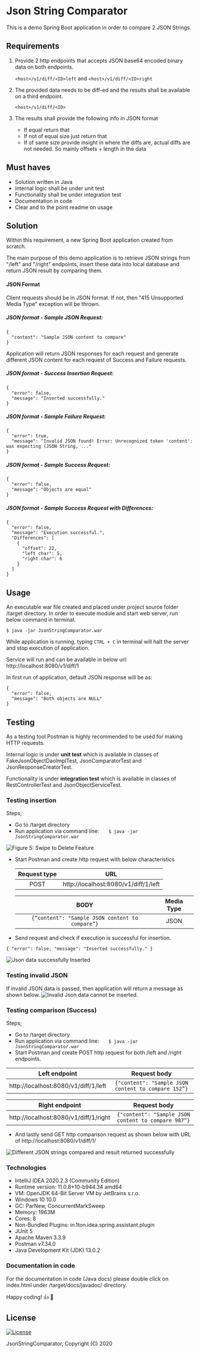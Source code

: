 # Json String Comparator

This is a demo Spring Boot application in order to compare 2 JSON Strings.

## Requirements

1. Provide 2 http endpoints that accepts JSON base64 encoded binary data on both endpoints.

    `<host>/v1/diff/<ID>left` and `<host>/v1/diff/<ID>right`

1. The provided data needs to be diff-ed and the results shall be available on a third endpoint.

    `<host>/v1/diff/<ID>`

1. The results shall provide the following info in JSON format
	- If equal return that
	- If not of equal size just return that
	- If of same size provide insight in where the diffs are, actual diffs are not needed. So mainly offsets + length in the data

## Must haves
- Solution written in Java
- Internal logic shall be under unit test
- Functionality shall be under integration test
- Documentation in code
- Clear and to the point readme on usage

## Solution
Within this requirement, a new Spring Boot application created from scratch.

The main purpose of this demo application is to retrieve JSON strings from "/left" and "/right" endpoints, insert these data into local database and return JSON result by comparing them.


#### JSON Format
Client requests should be in JSON format. If not, then "415 Unsupported Media Type" exception will be thrown.
##### JSON format - Sample JSON Request:
```
{
  "content": "Sample JSON content to compare"
}
```

Application will return JSON responses for each request and generate different JSON content for each request of Success and Failure requests. 

##### JSON format - Success Insertion Request:
```
{
  "error": false,
  "message": "Inserted successfully."
}
```
##### JSON format - Sample Failure Request:
```
{
  "error": true,
  "message": "Invalid JSON found! Error: Unrecognized token 'content': was expecting (JSON String, ..."
}
```

##### JSON format - Sample Success Request:
```
{
  "error": false,
  "message": "Objects are equal"
}
```
##### JSON format - Sample Success Request with Differences:
```
{
  "error": false,
  "message": "Execution successful.",
  "Differences": [
    {
      "offset": 22,
      "left char": 5,
      "right char": 6
    }
  ]
}
```


## Usage

An executable war file created and placed under project source folder /target directory.
In order to execute module and start web server, run below command in terminal.

`$ java -jar JsonStringComparator.war`

While application is running, typing `CTRL + C` in terminal will halt the server and stop execution of application.

Service will run and can be available in below url:
http://localhost:8080/v1/diff/1

In first run of application, default JSON response will be as:
```
{
  "error": false,
  "message": "Both objects are NULL"
}
```

## Testing
As a testing tool Postman is highly recommended to be used for making HTTP requests.

Internal logic is under **unit test** which is available in classes of FakeJsonObjectDaoImplTest, JsonComparatorTest and JsonResponseCreatorTest.


Functionality is under **integration test** which is available in classes of RestControllerTest and JsonObjectServiceTest.


### Testing insertion
Steps;
- Go to /target directory
- Run application via command line: `	$ java -jar JsonStringComparator.war`
<img src="https://user-images.githubusercontent.com/11629459/95589630-aad86500-0a4d-11eb-9a99-b030a3fb481a.png" title="Figure 5: Swipe to Delete Feature">
 
- Start Postman and create http request with below characteristics

    | Request type | URL |
    | :------------: | :------------: |
    |   POST | http://localhost:8080/v1/diff/1/left |
    
    | BODY | Media Type |
    | :------------: | :------------: |
    | ` {“content": "Sample JSON content to compare”} ` | JSON |

- Send request and check if execution is successful for insertion.

`{
    "error": false,
    "message": "Inserted successfully."
}`

<img src="https://user-images.githubusercontent.com/11629459/95592609-8e3e2c00-0a51-11eb-85db-b03e81d6fab9.png"  title="Json data successfully Inserted">

### Testing invalid JSON

If invalid JSON data is passed, then application will return a message as shown below.
<img src="https://user-images.githubusercontent.com/11629459/95593217-1290af00-0a52-11eb-8148-15c98efc9b99.png"  title="Invalid Json data cannot be inserted.">



### Testing comparison (Success)

Steps;
- Go to /target directory
- Run application via command line: `	$ java -jar JsonStringComparator.war`
- Start Postman and create POST http request for both /left and /right endpoints.

| Left endpoint | Request body |
| :------------: | :------------: |
| http://localhost:8080/v1/diff/1/left | ` {"content": "Sample JSON content to compare 152”} ` |

| Right endpoint | Request body |
| :------------: | :------------: |
| http://localhost:8080/v1/diff/1/right | ` {"content": "Sample JSON content to compare 987”} ` |




- And lastly send GET http comparison request as shown below with URL of http://localhost:8080/v1/diff/1/
<img src="https://user-images.githubusercontent.com/11629459/95596294-deb78880-0a55-11eb-8a84-9eb6ce969e2d.png"  title="Different JSON strings compared and result returned successfully">


### Technologies
- IntelliJ IDEA 2020.2.3 (Community Edition)
- Runtime version: 11.0.8+10-b944.34 amd64
- VM: OpenJDK 64-Bit Server VM by JetBrains s.r.o.
- Windows 10 10.0
- GC: ParNew, ConcurrentMarkSweep
- Memory: 1963M
- Cores: 8
- Non-Bundled Plugins: in.1ton.idea.spring.assistant.plugin
- JUnit 5
- Apache Maven 3.3.9
- Postman v7.34.0 
- Java Development Kit (JDK) 13.0.2

### Documentation in code
For the documentation in code (Java docs) please double click on index.html under /target/docs/javadoc/ directory.

Happy coding! :+1: :1st_place_medal:

## License

[![License](https://img.shields.io/badge/License-GPL%20v3-blue.svg)](https://github.com/ercanduman/JsonStringComparator/blob/master/LICENSE.md)

JsonStringComparator, Copyright (C) 2020

